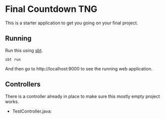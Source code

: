 # Final Countdown TNG

This is a starter application to get you going on your final project.

## Running

Run this using [sbt](http://www.scala-sbt.org/).  

```
sbt run
```

And then go to http://localhost:9000 to see the running web application.

## Controllers

There is a controller already in place to make sure this mostly empty project works.

- TestController.java:

